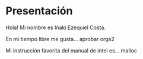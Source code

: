 # Presentación
Hola! Mi nombre es Iñaki Ezequiel Costa.

En mi tiempo libre me gusta... aprobar orga2

Mi instrucción favorita del manual de intel es... malloc